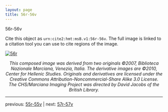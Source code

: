 ```yaml
---
layout: page
title: 56r-56v
---
```


56r-56v

Cite this object as `urn:cite2:hmt:msB.v1:56r-56v`. The full image is linked to a citation tool you can use to cite regions of the image.

[![56r](http://www.homermultitext.org/iipsrv?IIIF=/project/homer/pyramidal/deepzoom/hmt/vbbifolio/v1/vb_55v_56r.tif/full/800,/0/default.jpg)](http://www.homermultitext.org/ict2/?urn=urn:cite2:hmt:vbbifolio.v1:vb_55v_56r) 

<p style="text-align: center; font-style: italic;">This composed image was derived from two originals ©2007, Biblioteca Nazionale Marciana, Venezia, Italia. The derivative images are ©2010, Center for Hellenic Studies. Originals and derivatives are licensed under the Creative Commons Attribution-Noncommercial-Share Alike 3.0 License. The CHS/Marciana Imaging Project was directed by David Jacobs of the British Library.</p>

---

previous: [55r-55v](../55r-55v/) | next: [57r-57v](../57r-57v/)